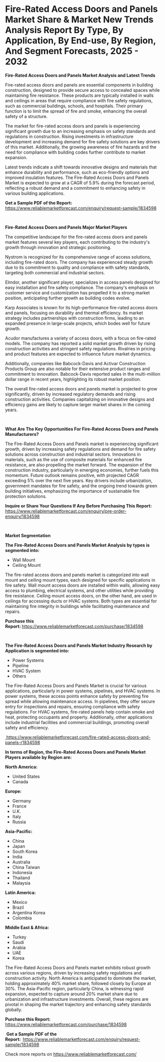<p><h1>Fire-Rated Access Doors and Panels Market Share & Market New Trends Analysis Report By Type, By Application, By End-use, By Region, And Segment Forecasts, 2025 - 2032</h1></p><p><strong>Fire-Rated Access Doors and Panels Market Analysis and Latest Trends</strong></p>
<p><p>Fire-rated access doors and panels are essential components in building construction, designed to provide secure access to concealed spaces while maintaining fire resistance. These products are typically installed in walls and ceilings in areas that require compliance with fire safety regulations, such as commercial buildings, schools, and hospitals. Their primary function is to limit the spread of fire and smoke, enhancing the overall safety of a structure.</p><p>The market for fire-rated access doors and panels is experiencing significant growth due to an increasing emphasis on safety standards and regulations in construction. Rising investments in infrastructure development and increasing demand for fire safety solutions are key drivers of this market. Additionally, the growing awareness of fire hazards and the need for compliance with building codes further contribute to market expansion. </p><p>Latest trends indicate a shift towards innovative designs and materials that enhance durability and performance, such as eco-friendly options and improved insulation features. The Fire-Rated Access Doors and Panels Market is expected to grow at a CAGR of 5.9% during the forecast period, reflecting a robust demand and a commitment to enhancing safety in various building applications.</p></p>
<p><strong>Get a Sample PDF of the Report:&nbsp;</strong> <a href="https://www.reliablemarketforecast.com/enquiry/request-sample/1834598?utm_campaign=2993&utm_medium=2&utm_source=Github&utm_content=ia&utm_term=12042025&utm_id=fire-rated-access-doors-and-panels">https://www.reliablemarketforecast.com/enquiry/request-sample/1834598</a></p>
<p>&nbsp;</p>
<p><strong>Fire-Rated Access Doors and Panels Major Market Players</strong></p>
<p><p>The competitive landscape for the fire-rated access doors and panels market features several key players, each contributing to the industry's growth through innovation and strategic positioning.</p><p>Nystrom is recognized for its comprehensive range of access solutions, including fire-rated doors. The company has experienced steady growth due to its commitment to quality and compliance with safety standards, targeting both commercial and industrial sectors.</p><p>Elmdor, another significant player, specializes in access panels designed for easy installation and fire safety compliance. The company's emphasis on customer service and customization has propelled it to a strong market position, anticipating further growth as building codes evolve.</p><p>Karp Associates is known for its high-performance fire-rated access doors and panels, focusing on durability and thermal efficiency. Its market strategy includes partnerships with construction firms, leading to an expanded presence in large-scale projects, which bodes well for future growth.</p><p>Acudor manufactures a variety of access doors, with a focus on fire-rated models. The company has reported a solid market growth driven by rising construction activities and stringent safety regulations. Rivalries in pricing and product features are expected to influence future market dynamics.</p><p>Additionally, companies like Babcock-Davis and Activar Construction Products Group are also notable for their extensive product ranges and commitment to innovation. Babcock-Davis reported sales in the multi-million dollar range in recent years, highlighting its robust market position.</p><p>The overall fire-rated access doors and panels market is projected to grow significantly, driven by increased regulatory demands and rising construction activities. Companies capitalizing on innovative designs and efficiency gains are likely to capture larger market shares in the coming years.</p></p>
<p>&nbsp;</p>
<p><strong>What Are The Key Opportunities For Fire-Rated Access Doors and Panels Manufacturers?</strong></p>
<p><p>The Fire-Rated Access Doors and Panels market is experiencing significant growth, driven by increasing safety regulations and demand for fire safety solutions across construction and industrial sectors. Innovations in materials, such as the use of composite materials for enhanced fire resistance, are also propelling the market forward. The expansion of the construction industry, particularly in emerging economies, further fuels this momentum. Future outlook remains positive, with projected CAGR exceeding 5% over the next five years. Key drivers include urbanization, government mandates for fire safety, and the ongoing trend towards green building initiatives, emphasizing the importance of sustainable fire protection solutions.</p></p>
<p><strong>Inquire or Share Your Questions If Any Before Purchasing This Report:</strong> <a href="https://www.reliablemarketforecast.com/enquiry/pre-order-enquiry/1834598?utm_campaign=2993&utm_medium=2&utm_source=Github&utm_content=ia&utm_term=12042025&utm_id=fire-rated-access-doors-and-panels">https://www.reliablemarketforecast.com/enquiry/pre-order-enquiry/1834598</a></p>
<p>&nbsp;</p>
<p><strong>Market Segmentation</strong></p>
<p><strong>The Fire-Rated Access Doors and Panels Market Analysis by types is segmented into:</strong></p>
<p><ul><li>Wall Mount</li><li>Ceiling Mount</li></ul></p>
<p><p>The fire-rated access doors and panels market is categorized into wall mount and ceiling mount types, each designed for specific applications in fire safety. Wall mount access doors are installed within walls, allowing easy access to plumbing, electrical systems, and other utilities while providing fire resistance. Ceiling mount access doors, on the other hand, are used in ceilings for accessing ducts or HVAC systems. Both types are essential for maintaining fire integrity in buildings while facilitating maintenance and repairs.</p></p>
<p><strong>Purchase this Report:&nbsp;</strong><a href="https://www.reliablemarketforecast.com/purchase/1834598?utm_campaign=2993&utm_medium=2&utm_source=Github&utm_content=ia&utm_term=12042025&utm_id=fire-rated-access-doors-and-panels">https://www.reliablemarketforecast.com/purchase/1834598</a></p>
<p>&nbsp;</p>
<p><strong>The Fire-Rated Access Doors and Panels Market Industry Research by Application is segmented into:</strong></p>
<p><ul><li>Power Systems</li><li>Pipeline</li><li>HVAC System</li><li>Others</li></ul></p>
<p><p>The Fire-Rated Access Doors and Panels Market is crucial for various applications, particularly in power systems, pipelines, and HVAC systems. In power systems, these access points enhance safety by preventing fire spread while allowing maintenance access. In pipelines, they offer secure entry for inspections and repairs, ensuring compliance with safety regulations. For HVAC systems, fire-rated panels help contain smoke and heat, protecting occupants and property. Additionally, other applications include industrial facilities and commercial buildings, promoting overall safety and efficiency.</p></p>
<p><a href="https://www.reliablemarketforecast.com/fire-rated-access-doors-and-panels-r1834598?utm_campaign=2993&utm_medium=2&utm_source=Github&utm_content=ia&utm_term=12042025&utm_id=fire-rated-access-doors-and-panels">&nbsp;https://www.reliablemarketforecast.com/fire-rated-access-doors-and-panels-r1834598</a></p>
<p><strong>In terms of Region, the Fire-Rated Access Doors and Panels Market Players available by Region are:</strong></p>
<p>
    <p> <strong> North America: </strong>
        <ul>
            <li>United States</li>
            <li>Canada</li>
        </ul>
        </p> 
    <p> <strong> Europe: </strong>
        <ul>
            <li>Germany</li>
            <li>France</li>
            <li>U.K.</li>
            <li>Italy</li>
            <li>Russia</li>
        </ul>
        </p> 
    <p> <strong> Asia-Pacific: </strong>
        <ul>
            <li>China</li>
            <li>Japan</li>
            <li>South Korea</li>
            <li>India</li>
            <li>Australia</li>
            <li>China Taiwan</li>
            <li>Indonesia</li>
            <li>Thailand</li>
            <li>Malaysia</li>
        </ul>
        </p> 
    <p> <strong> Latin America: </strong>
        <ul>
            <li>Mexico</li>
            <li>Brazil</li>
            <li>Argentina Korea</li>
            <li>Colombia</li>
        </ul>
        </p> 
    <p> <strong> Middle East & Africa: </strong>
        <ul>
            <li>Turkey</li>
            <li>Saudi</li>
            <li>Arabia</li>
            <li>UAE</li>
            <li>Korea</li>
        </ul>
    </p>
    </p>
<p><p>The Fire-Rated Access Doors and Panels market exhibits robust growth across various regions, driven by increasing safety regulations and construction activity. North America is anticipated to dominate the market, holding approximately 40% market share, followed closely by Europe at 30%. The Asia-Pacific region, particularly China, is witnessing rapid expansion, expected to capture around 20% market share due to urbanization and infrastructure investments. Overall, these regions are pivotal in shaping the market trajectory and enhancing safety standards globally.</p></p>
<p><strong>Purchase this Report: </strong><a href="https://www.reliablemarketforecast.com/purchase/1834598?utm_campaign=2993&utm_medium=2&utm_source=Github&utm_content=ia&utm_term=12042025&utm_id=fire-rated-access-doors-and-panels">https://www.reliablemarketforecast.com/purchase/1834598</a></p>
<p>&nbsp;<strong>Get a Sample PDF of the Report:&nbsp;&nbsp;</strong><a href="https://www.reliablemarketforecast.com/enquiry/request-sample/1834598?utm_campaign=2993&utm_medium=2&utm_source=Github&utm_content=ia&utm_term=12042025&utm_id=fire-rated-access-doors-and-panels">https://www.reliablemarketforecast.com/enquiry/request-sample/1834598</a></p>
<p><strong></strong></p>
<p>Check more reports on <a href="https://www.reliablemarketforecast.com/?utm_campaign=2993&utm_medium=2&utm_source=Github&utm_content=ia&utm_term=12042025&utm_id=fire-rated-access-doors-and-panels">https://www.reliablemarketforecast.com/</a></p>